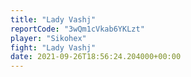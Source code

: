 ```yaml
---
title: "Lady Vashj"
reportCode: "3wQm1cVkab6YKLzt"
player: "Sikohex"
fight: "Lady Vashj"
date: 2021-09-26T18:56:24.204000+00:00
---
```

